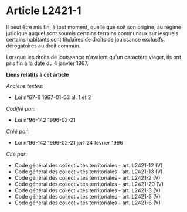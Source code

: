 # Article L2421-1

Il peut être mis fin, à tout moment, quelle que soit son origine, au régime juridique auquel sont soumis certains terrains
communaux sur lesquels certains habitants sont titulaires de droits de jouissance exclusifs, dérogatoires au droit commun.

Lorsque les droits de jouissance n'avaient qu'un caractère viager, ils ont pris fin à la date du 4 janvier 1967.

**Liens relatifs à cet article**

_Anciens textes_:

  - Loi n°67-6 1967-01-03 al. 1 et 2

_Codifié par_:

  - Loi n°96-142 1996-02-21

_Créé par_:

  - Loi n°96-142 1996-02-21 jorf 24 février 1996

_Cité par_:

  - Code général des collectivités territoriales - art. L2421-12 (V)
  - Code général des collectivités territoriales - art. L2421-13 (V)
  - Code général des collectivités territoriales - art. L2421-2 (V)
  - Code général des collectivités territoriales - art. L2421-20 (V)
  - Code général des collectivités territoriales - art. L2421-3 (V)
  - Code général des collectivités territoriales - art. L2421-5 (V)
  - Code général des collectivités territoriales - art. L2421-6 (V)
